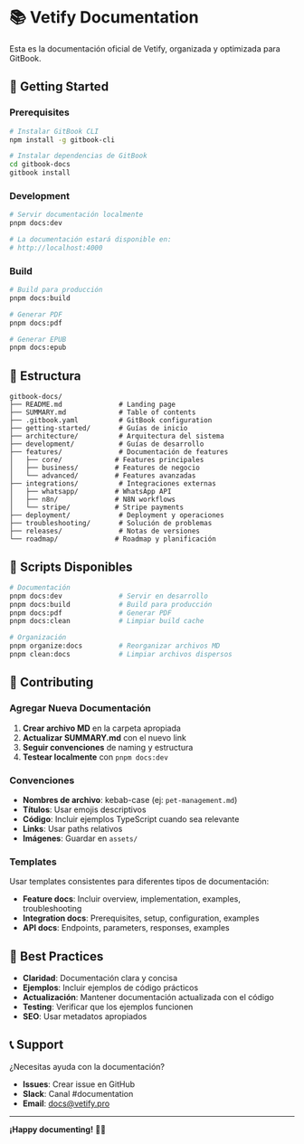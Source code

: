 # 📚 Vetify Documentation

Esta es la documentación oficial de Vetify, organizada y optimizada para GitBook.

## 🚀 Getting Started

### Prerequisites
```bash
# Instalar GitBook CLI
npm install -g gitbook-cli

# Instalar dependencias de GitBook
cd gitbook-docs
gitbook install
```

### Development
```bash
# Servir documentación localmente
pnpm docs:dev

# La documentación estará disponible en:
# http://localhost:4000
```

### Build
```bash
# Build para producción
pnpm docs:build

# Generar PDF
pnpm docs:pdf

# Generar EPUB
pnpm docs:epub
```

## 📁 Estructura

```
gitbook-docs/
├── README.md              # Landing page
├── SUMMARY.md             # Table of contents
├── .gitbook.yaml          # GitBook configuration
├── getting-started/       # Guías de inicio
├── architecture/          # Arquitectura del sistema
├── development/           # Guías de desarrollo
├── features/              # Documentación de features
│   ├── core/             # Features principales
│   ├── business/         # Features de negocio
│   └── advanced/         # Features avanzadas
├── integrations/          # Integraciones externas
│   ├── whatsapp/         # WhatsApp API
│   ├── n8n/              # N8N workflows
│   └── stripe/           # Stripe payments
├── deployment/            # Deployment y operaciones
├── troubleshooting/       # Solución de problemas
├── releases/              # Notas de versiones
└── roadmap/              # Roadmap y planificación
```

## 🔧 Scripts Disponibles

```bash
# Documentación
pnpm docs:dev              # Servir en desarrollo
pnpm docs:build            # Build para producción
pnpm docs:pdf              # Generar PDF
pnpm docs:clean            # Limpiar build cache

# Organización
pnpm organize:docs         # Reorganizar archivos MD
pnpm clean:docs            # Limpiar archivos dispersos
```

## 📝 Contributing

### Agregar Nueva Documentación

1. **Crear archivo MD** en la carpeta apropiada
2. **Actualizar SUMMARY.md** con el nuevo link
3. **Seguir convenciones** de naming y estructura
4. **Testear localmente** con `pnpm docs:dev`

### Convenciones

- **Nombres de archivo**: kebab-case (ej: `pet-management.md`)
- **Títulos**: Usar emojis descriptivos
- **Código**: Incluir ejemplos TypeScript cuando sea relevante
- **Links**: Usar paths relativos
- **Imágenes**: Guardar en `assets/`

### Templates

Usar templates consistentes para diferentes tipos de documentación:

- **Feature docs**: Incluir overview, implementation, examples, troubleshooting
- **Integration docs**: Prerequisites, setup, configuration, examples
- **API docs**: Endpoints, parameters, responses, examples

## 🎯 Best Practices

- **Claridad**: Documentación clara y concisa
- **Ejemplos**: Incluir ejemplos de código prácticos
- **Actualización**: Mantener documentación actualizada con el código
- **Testing**: Verificar que los ejemplos funcionen
- **SEO**: Usar metadatos apropiados

## 📞 Support

¿Necesitas ayuda con la documentación?

- **Issues**: Crear issue en GitHub
- **Slack**: Canal #documentation
- **Email**: docs@vetify.pro

---

**¡Happy documenting!** 📖✨
